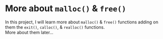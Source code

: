 # More about `malloc()` & `free()`  

In this project, I will learn more about `malloc()` & `free()` functions 
adding on them the `exit()`, `calloc()`, & `realloc()` functions.    
More about them later...
